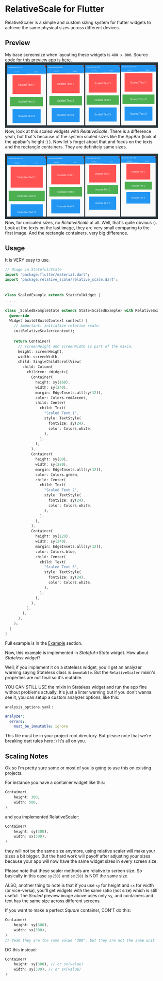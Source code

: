 # RelativeScale for Flutter

RelativeScaler is a simple and custom sizing system for flutter widgets to achieve the same physical sizes across different devices.

## Preview

My base screensize when layouting these widgets is `480 x 800`. Source code for this preview app is [here](https://github.com/xamantra/flutter_relative_scale_example).
![Scaled](./preview/scaled.png)
Now, look at this scaled widgets with _RelativeScale_. There is a difference yeah, but that's because of the system scaled sizes like the AppBar (look at the appbar's height :) ). Now let's forget about that and focus on the texts and the rectangle containers. They are definitely same sizes.

![Unscaled](./preview/unscaled.png)
Now, for unscaled sizes, no _RelativeScale_ at all. Well, that's quite obvious :). Look at the texts on the last image, they are very small comparing to the first image. And the rectangle containers, very big difference.

## Usage

It is VERY easy to use.

```Dart
// Usage in Stateful/State
import 'package:flutter/material.dart';
import 'package:relative_scale/relative_scale.dart';


class ScaledExample extends StatefulWidget {
. . .

class _ScaledExampleState extends State<ScaledExample> with RelativeScale {
  @override
  Widget build(BuildContext context) {
    // important: initialize relative scale.
    initRelativeScaler(context);

    return Container(
      // screenHeight and screenWidth is part of the mixin.
      height: screenHeight,
      width: screenWidth,
      child: SingleChildScrollView(
        child: Column(
          children: <Widget>[
            Container(
              height: sy(160),
              width: sy(240),
              margin: EdgeInsets.all(sy(12)),
              color: Colors.redAccent,
              child: Center(
                child: Text(
                  "Scaled Text 1",
                  style: TextStyle(
                    fontSize: sy(24),
                    color: Colors.white,
                  ),
                ),
              ),
            ),
            Container(
              height: sy(80),
              width: sy(280),
              margin: EdgeInsets.all(sy(12)),
              color: Colors.green,
              child: Center(
                child: Text(
                  "Scaled Text 2",
                  style: TextStyle(
                    fontSize: sy(24),
                    color: Colors.white,
                  ),
                ),
              ),
            ),
            Container(
              height: sy(120),
              width: sy(240),
              margin: EdgeInsets.all(sy(12)),
              color: Colors.blue,
              child: Center(
                child: Text(
                  "Scaled Text 3",
                  style: TextStyle(
                    fontSize: sy(24),
                    color: Colors.white,
                  ),
                ),
              ),
            ),
          ],
        ),
      ),
    );
  }
}

```

Full example is in the [Example](https://pub.dev/packages/relative_scale#-example-tab-) section.

Now, this example is implemented in _Stateful->State_ widget. How about _Stateless_ widget?

Well, if you implement it on a stateless widget, you'll get an analyzer warning saying Stateless class is `immutable`. But the `RelativeScaler` mixin's properties are not final so it's mutable.

YOU CAN STILL USE the mixin in Stateless widget and run the app fine without problems actually.
It's just a linter warning but if you don't wanna see it, you can setup a custom analyzer options, like this:

`analysis_options.yaml` :

```yaml
analyzer:
  errors:
    must_be_immutable: ignore
```

This file must be in your project root directory. But please note that we're breaking dart rules here :) It's all on you.

## Scaling Notes

Ok so I'm pretty sure some or most of you is going to use this on existing projects.

For instance you have a container widget like this:

```Dart
Container(
    height: 300,
    width: 500,
)
```

and you implemented RelativeScaler:

```Dart
Container(
    height: sy(300),
    width: sx(500),
)
```

they will not be the same size anymore, using relative scaler will make your sizes a bit bigger. But the hard work will payoff after adjusting your sizes because your app will now have the same widget sizes in every screen size.

Please note that these scaler methods are relative to screen size. So basically in this case `sy(50)` and `sx(50)` is NOT the same size.

ALSO, another thing to note is that if you use `sy` for height and `sx` for width (or vice-versa), you'll get widgets with the same ratio (not size) which is still useful. The _Scaled_ preview image above uses only `sy`, and containers and text has the same size across different screens.

If you want to make a perfect _Square_ container, DON'T do this:

```Dart
Container(
    height: sy(300),
    width: sx(300),
)
// Yeah they are the same value "300", but they are not the same unit 'cause you used "sx" on the width.
```

DO this instead:

```Dart
Container(
    height: sy(300), // or sx(value)
    width: sy(300), // or sx(value)
)
```
